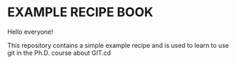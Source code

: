 # EXAMPLE RECIPE BOOK

Hello everyone! 

This repository contains a simple example recipe and is used to learn to use git in the Ph.D. course about GIT.cd